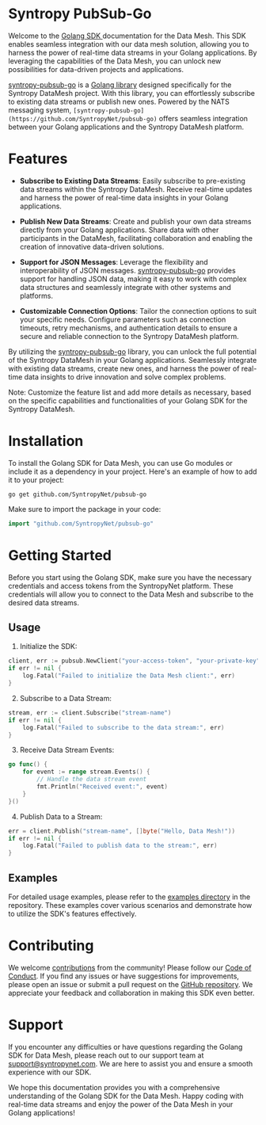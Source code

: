 # Syntropy PubSub-Go

Welcome to the [Golang SDK ](https://github.com/SyntropyNet/pubsub-go)documentation for the Data Mesh. This SDK enables seamless integration with our data mesh solution, allowing you to harness the power of real-time data streams in your Golang applications. By leveraging the capabilities of the Data Mesh, you can unlock new possibilities for data-driven projects and applications.

[syntropy-pubsub-go](https://github.com/SyntropyNet/pubsub-go) is a [Golang library](https://github.com/SyntropyNet/pubsub-go) designed specifically for the Syntropy DataMesh project. With this library, you can effortlessly subscribe to existing data streams or publish new ones. Powered by the NATS messaging system, `[syntropy-pubsub-go](https://github.com/SyntropyNet/pubsub-go)` offers seamless integration between your Golang applications and the Syntropy DataMesh platform.

# Features

- **Subscribe to Existing Data Streams**: Easily subscribe to pre-existing data streams within the Syntropy DataMesh. Receive real-time updates and harness the power of real-time data insights in your Golang applications.

- **Publish New Data Streams**: Create and publish your own data streams directly from your Golang applications. Share data with other participants in the DataMesh, facilitating collaboration and enabling the creation of innovative data-driven solutions.

- **Support for JSON Messages**: Leverage the flexibility and interoperability of JSON messages. [syntropy-pubsub-go](https://github.com/SyntropyNet/pubsub-go) provides support for handling JSON data, making it easy to work with complex data structures and seamlessly integrate with other systems and platforms.

- **Customizable Connection Options**: Tailor the connection options to suit your specific needs. Configure parameters such as connection timeouts, retry mechanisms, and authentication details to ensure a secure and reliable connection to the Syntropy DataMesh platform.

By utilizing the [syntropy-pubsub-go](https://github.com/SyntropyNet/pubsub-go) library, you can unlock the full potential of the Syntropy DataMesh in your Golang applications. Seamlessly integrate with existing data streams, create new ones, and harness the power of real-time data insights to drive innovation and solve complex problems.

Note: Customize the feature list and add more details as necessary, based on the specific capabilities and functionalities of your Golang SDK for the Syntropy DataMesh.

# Installation

To install the Golang SDK for Data Mesh, you can use Go modules or include it as a dependency in your project. Here's an example of how to add it to your project:

```shell
go get github.com/SyntropyNet/pubsub-go
```

Make sure to import the package in your code:

```go
import "github.com/SyntropyNet/pubsub-go"
```

# Getting Started

Before you start using the Golang SDK, make sure you have the necessary credentials and access tokens from the SyntropyNet platform. These credentials will allow you to connect to the Data Mesh and subscribe to the desired data streams.

## Usage

1. Initialize the SDK:

```go
client, err := pubsub.NewClient("your-access-token", "your-private-key")
if err != nil {
    log.Fatal("Failed to initialize the Data Mesh client:", err)
}
```

2. Subscribe to a Data Stream:

```go
stream, err := client.Subscribe("stream-name")
if err != nil {
    log.Fatal("Failed to subscribe to the data stream:", err)
}
```

3. Receive Data Stream Events:

```go
go func() {
    for event := range stream.Events() {
        // Handle the data stream event
        fmt.Println("Received event:", event)
    }
}()
```

4. Publish Data to a Stream:

```go
err = client.Publish("stream-name", []byte("Hello, Data Mesh!"))
if err != nil {
    log.Fatal("Failed to publish data to the stream:", err)
}
```

## Examples

For detailed usage examples, please refer to the [examples directory](https://github.com/SyntropyNet/pubsub-go/examples) in the repository. These examples cover various scenarios and demonstrate how to utilize the SDK's features effectively.

# Contributing

We welcome [contributions](./CONTRIBUTING.md) from the community! Please follow our [Code of Conduct](./CODE_OF_CONDUCT.md). If you find any issues or have suggestions for improvements, please open an issue or submit a pull request on the [GitHub repository](https://github.com/SyntropyNet/pubsub-go). We appreciate your feedback and collaboration in making this SDK even better.

# Support

If you encounter any difficulties or have questions regarding the Golang SDK for Data Mesh, please reach out to our support team at support@syntropynet.com. We are here to assist you and ensure a smooth experience with our SDK.

We hope this documentation provides you with a comprehensive understanding of the Golang SDK for the Data Mesh. Happy coding with real-time data streams and enjoy the power of the Data Mesh in your Golang applications!